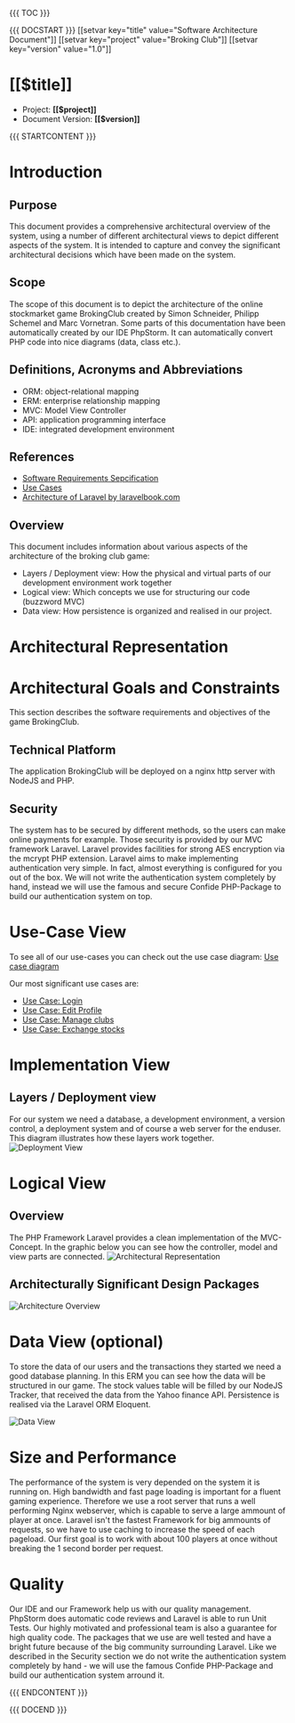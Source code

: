 
{{{ TOC }}}

{{{ DOCSTART }}}
[[setvar key="title" value="Software Architecture Document"]]
[[setvar key="project" value="Broking Club"]]
[[setvar key="version" value="1.0"]]

# [[$title]]
* Project: __[[$project]]__
* Document Version: __[[$version]]__

{{{ STARTCONTENT }}}


# Introduction


## Purpose

This document provides a comprehensive architectural overview of the system, using a number of different architectural views to depict different aspects of the system.  It is intended to capture and convey the significant architectural decisions which have been made on the system.

## Scope
The scope of this document is to depict the architecture of the online stockmarket game BrokingClub created by Simon Schneider, Philipp Schemel and Marc Vornetran.
Some parts of this documentation have been automatically created by our IDE PhpStorm. It can automatically convert PHP code into nice diagrams (data, class etc.).

## Definitions, Acronyms and Abbreviations

* ORM: object-relational mapping
* ERM: enterprise relationship mapping
* MVC: Model View Controller
* API: application programming interface 
* IDE:  integrated development environment

## References

* [Software Requirements Sepcification](?f=srs)
* [Use Cases](?f=usecases)
* [Architecture of Laravel by laravelbook.com](http://laravelbook.com/laravel-architecture/)


## Overview
This document includes information about various aspects of the architecture of the broking club game:
* Layers / Deployment view: How the physical and virtual parts of our development environment work together
* Logical view: Which concepts we use for structuring our code (buzzword MVC)
* Data view: How persistence is organized and realised in our project.

# Architectural Representation

# Architectural Goals and Constraints
This section describes the software requirements and objectives of the game BrokingClub. 

## Technical Platform
The application BrokingClub will be deployed on a nginx http server with NodeJS and PHP.
 
## Security
The system has to be secured by different methods, so the users can make online payments for example. 
Those security is provided by our MVC framework Laravel. Laravel provides facilities for strong AES encryption via the mcrypt PHP extension.
Laravel aims to make implementing authentication very simple. In fact, almost everything is configured for you out of the box.
We will not write the authentication system completely by hand, instead we will use the famous and secure Confide PHP-Package to build our authentication system on top. 

# Use-Case View
To see all of our use-cases you can check out the use case diagram: [Use case diagram](http://broking.club/img/doc/uc_diagram.png)

Our most significant use cases are:
* [Use Case: Login](?f=uc_login)
* [Use Case: Edit Profile](?f=uc_editprofile)
* [Use Case: Manage clubs](?f=uc_manageclubs)
* [Use Case: Exchange stocks](?f=uc_exchangestocks)

#  Implementation View

## Layers / Deployment view
For our system we need a database, a development environment, a version control, a deployment system and of course a web server for the enduser. 
This diagram illustrates how these layers work together.
![Deployment View](http://broking.club/img/doc/diagrams/deployment_view.png)

# Logical View
## Overview
The PHP Framework Laravel provides a clean implementation of the MVC-Concept. In the graphic below you can see how the controller, model and view parts are connected.
![Architectural Representation](http://broking.club/img/doc/diagrams/laravel_mvc_new.jpg)


## Architecturally Significant Design Packages
![Architecture Overview](http://broking.club/img/doc/diagrams/architecture_overview.png)

# Data View (optional)
To store the data of our users and the transactions they started we need a good database planning. In this ERM you can see how the data will be structured in our game.
The stock values table will be filled by our NodeJS Tracker, that received the data from the Yahoo finance API. Persistence is realised via the Laravel ORM Eloquent.

![Data View](http://broking.club/img/doc/diagrams/data_view.png)

# Size and Performance
The performance of the system is very depended on the system it is running on. High bandwidth and fast page loading is important for a fluent gaming experience. 
Therefore we use a root server that runs a well performing Nginx webserver, which is capable to serve a large ammount of player at once. Laravel isn't the fastest Framework for 
big ammounts of requests, so we have to use caching to increase the speed of each pageload. 
Our first goal is to work with about 100 players at once without breaking the 1 second border per request.

# Quality
Our IDE and our Framework help us with our quality management. PhpStorm does automatic code reviews and Laravel is able to run Unit Tests. Our highly motivated and professional team
is also a guarantee for high quality code.
The packages that we use are well tested and have a bright future because of the big community surrounding Laravel. Like we described in the Security section we do not write the authentication system
completely by hand - we will use the famous Confide PHP-Package and build our authentication system arround it. 

  
{{{ ENDCONTENT }}}

{{{ DOCEND }}}

